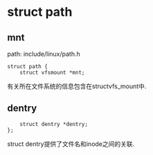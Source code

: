 struct path
========================================

mnt
----------------------------------------

path: include/linux/path.h
```
struct path {
    struct vfsmount *mnt;
```

有关所在文件系统的信息包含在structvfs_mount中.

dentry
----------------------------------------

```
    struct dentry *dentry;
};
```

struct dentry提供了文件名和inode之间的关联.